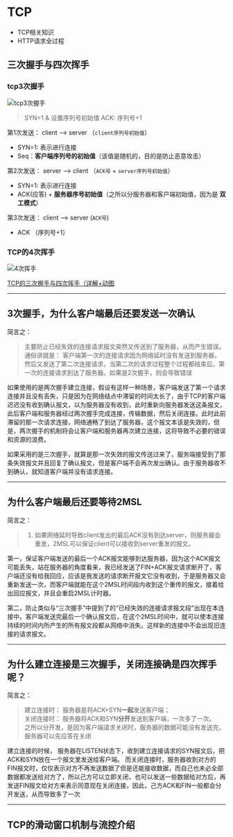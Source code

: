 # TCP
- TCP相关知识
- HTTP请求全过程

## 三次握手与四次挥手
### tcp3次握手   

![tcp3次握手](https://static.oschina.net/uploads/space/2016/0926/165533_NFJu_737747.png)    

> SYN=1 & 设置序列号初始值
> ACK: 序列号+1

第1次发送： client --> server （`client序列号初始值`）   
- SYN=1: 表示进行连接
- Seq：**客户端序列号的初始值**（该值是随机的，目的是防止恶意攻击）


第2次发送： server  --> client （`ACK号` + `server序列号初始值`）   
- SYN=1: 表示进行连接
- ACK(应答) + **服务器序号初始值**（之所以分服务器和客户端初始值，因为是 **双工模式**）


第3次发送： client --> server (`ACK号`)  
- ACK （序列号+1）


### TCP的4次挥手
![4次挥手](https://static.oschina.net/uploads/space/2016/0926/165553_emXw_737747.png)  

[TCP的三次握手与四次挥手（详解+动图](https://blog.csdn.net/qzcsu/article/details/72861891)

---

## 3次握手，为什么客户端最后还要发送一次确认
简言之：
> 主要防止已经失效的连接请求报文突然又传送到了服务器，从而产生错误。    
> 通俗讲就是： 客户端第一次的连接请求因为网络延时没有发送到服务器，然后又发送了第二次连接请求，当第二次的请求过程整个过程都结束后，第一次的连接请求到达了服务器。如果是2次握手，则会导致错误

如果使用的是两次握手建立连接，假设有这样一种场景，客户端发送了第一个请求连接并且没有丢失，只是因为在网络结点中滞留的时间太长了，由于TCP的客户端迟迟没有收到确认报文，以为服务器没有收到，此时重新向服务器发送这条报文，此后客户端和服务器经过两次握手完成连接，传输数据，然后关闭连接。此时此前滞留的那一次请求连接，网络通畅了到达了服务器，这个报文本该是失效的，但是，两次握手的机制将会让客户端和服务器再次建立连接，这将导致不必要的错误和资源的浪费。

如果采用的是三次握手，就算是那一次失效的报文传送过来了，服务端接受到了那条失效报文并且回复了确认报文，但是客户端不会再次发出确认。由于服务器收不到确认，就知道客户端并没有请求连接。

---

## 为什么客户端最后还要等待2MSL
简言之：
> 1. 如果网络延时导致client发出的最后ACK没有到达server，则服务器会重发，2MSL可以保证client可以接收到server重发的报文。

第一，保证客户端发送的最后一个ACK报文能够到达服务器，因为这个ACK报文可能丢失，站在服务器的角度看来，我已经发送了FIN+ACK报文请求断开了，客户端还没有给我回应，应该是我发送的请求断开报文它没有收到，于是服务器又会重新发送一次，而客户端就能在这个2MSL时间段内收到这个重传的报文，接着给出回应报文，并且会重启2MSL计时器。

第二，防止类似与“三次握手”中提到了的“已经失效的连接请求报文段”出现在本连接中。客户端发送完最后一个确认报文后，在这个2MSL时间中，就可以使本连接持续的时间内所产生的所有报文段都从网络中消失。这样新的连接中不会出现旧连接的请求报文。

---

## 为什么建立连接是三次握手，关闭连接确是四次挥手呢？

简言之：
> 建立连接时： 服务器是将ACK+SYN**一起**发送客户端；   
> 关闭连接时： 服务器将ACK和SYN**分开**发送到客户端，一次多了一次。    
> 之所以分开发，是因为客户端请求关闭时，服务器的数据可能没有发送完，服务器可以先应答在关闭

建立连接的时候， 服务器在LISTEN状态下，收到建立连接请求的SYN报文后，把ACK和SYN放在一个报文里发送给客户端。 
而关闭连接时，服务器收到对方的FIN报文时，仅仅表示对方不再发送数据了但是还能接收数据，而自己也未必全部数据都发送给对方了，所以己方可以立即关闭，也可以发送一些数据给对方后，再发送FIN报文给对方来表示同意现在关闭连接，因此，己方ACK和FIN一般都会分开发送，从而导致多了一次

---

## TCP的滑动窗口机制与流控介绍




